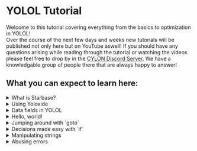 # YOLOL Tutorial

Welcome to this tutorial covering everything from the basics to optimization in YOLOL!<br>
Over the course of the next few days and weeks new tutorials will be published not only here but on YouTube aswell!
If you should have any questions arising while reading through the tutorial or watching the videos please feel free to 
drop by in the [CYLON Discord Server](https://discord.gg/jkXcT74). We have a knowledgable group of people there that are
always happy to answer!


## What you can expect to learn here:

<details>
  <summary> What is Starbase? </summary>
  
  >Everything about YOLOL, it's creators and documentation.<br><br>
  >**Stuff to learn in this chapter:**
  >+ YOLOL and the name's meaning
  >+ Information about Starbase and it's creators Frozenbyte
  >+ Official documentation of YOLOL
</details>

<details>
  <summary> Using Yoloxide </summary>
  
  > A dive into the tool which we will be using to write YOLOL.<br><br>
  >**Stuff to learn in this chapter:**
  >+ Creating a device in Yoloxide and making it scriptable
  >+ How YOLOL is being executed
</details>

<details>
  <summary> Data fields in YOLOL </summary>
  
  > All around data-fields, variables and the game-changing colon.<br><br>
  >**Stuff to learn in this chapter:**
  >+ Defining variables and assigning values
  >+ The difference between non-colon- and colon-variables
  >+ Creating more devices and accessing their variables
</details>

<details>
  <summary> Hello, world! </summary>
  
  > Understanding how the language works at the example of the classic "Hello, world!".<br><br>
  >**Stuff to learn in this chapter:**
  >+ Assigning strings to a variable
  >+ Combining strings through concatenation
</details>

<details>
  <summary> Jumping around with `goto` </summary>
  
  > Wether you just want to skip some lines or jump to a very specific one - goto does it all!<br><br>
  >**Stuff to learn in this chapter:**
  >+ The core concept of `goto`
  >+ Creating finite and infinite loops
</details>

<details>
  <summary> Decisions made easy with `if` </summary>
  
  > Using if to make decisions and create more complex scripts.<br><br>
  >**Stuff to learn in this chapter:**
  >+ Syntax of if-statments and their use-cases
  >+ Combining with `goto`

  | Project: Creating a lockable door by using `if` and `goto`! |
  | --- |
</details>

<details>
  <summary> Manipulating strings </summary>
  
  > Calculating the length of strings, reversing them and much more!<br><br>
  >**Stuff to learn in this chapter:**
  >+ Different ways of manipulating strings
  >+ Using string manipulations to get the length of a string
</details>

<details>
  <summary> Abusing errors </summary>
  
  > Causing errors in the execution of YOLOL and making use of them.<br><br>
  >**Stuff to learn in this chapter:**
  >+ Optimizing code by introducing errors
  >+ Optimized way of getting the length of a string
</details>